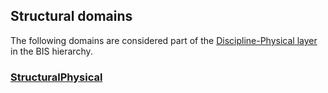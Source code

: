 ## Structural domains

The following domains are considered part of the [Discipline-Physical layer](../../guide/intro/bis-organization.md) in the BIS hierarchy.

<!-- TODO: Enable once Rebar and StructuralMaterials schemas are released
### [Rebar](../Rebar.ecschema.md)

### [StructuralMaterials](../StructuralMaterials.ecschema.md)
-->

### [StructuralPhysical](../StructuralPhysical.ecschema.md)
